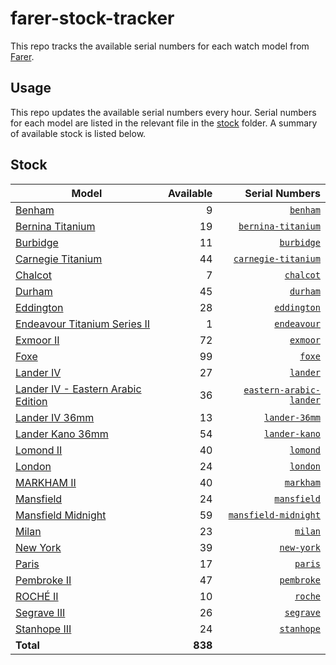 # farer-stock-tracker

This repo tracks the available serial numbers for each watch model from [Farer](https://farer.com).

## Usage

This repo updates the available serial numbers every hour. Serial numbers for each model are listed in the relevant file in the [stock](./stock) folder. A summary of available stock is listed below.

## Stock

| Model | Available | Serial Numbers |
| ----- | --------: | -------------: |
| [Benham](https://usd.farer.com/products/benham) | 9 | [`benham`](./stock/benham) |
| [Bernina Titanium](https://usd.farer.com/products/bernina-titanium) | 19 | [`bernina-titanium`](./stock/bernina-titanium) |
| [Burbidge](https://usd.farer.com/products/burbidge) | 11 | [`burbidge`](./stock/burbidge) |
| [Carnegie Titanium](https://usd.farer.com/products/carnegie-titanium) | 44 | [`carnegie-titanium`](./stock/carnegie-titanium) |
| [Chalcot](https://usd.farer.com/products/chalcot) | 7 | [`chalcot`](./stock/chalcot) |
| [Durham](https://usd.farer.com/products/durham) | 45 | [`durham`](./stock/durham) |
| [Eddington](https://usd.farer.com/products/eddington) | 28 | [`eddington`](./stock/eddington) |
| [Endeavour Titanium Series II](https://usd.farer.com/products/endeavour) | 1 | [`endeavour`](./stock/endeavour) |
| [Exmoor II](https://usd.farer.com/products/exmoor) | 72 | [`exmoor`](./stock/exmoor) |
| [Foxe](https://usd.farer.com/products/foxe) | 99 | [`foxe`](./stock/foxe) |
| [Lander IV](https://usd.farer.com/products/lander) | 27 | [`lander`](./stock/lander) |
| [Lander IV - Eastern Arabic Edition](https://usd.farer.com/products/eastern-arabic-lander) | 36 | [`eastern-arabic-lander`](./stock/eastern-arabic-lander) |
| [Lander IV 36mm](https://usd.farer.com/products/lander-36mm) | 13 | [`lander-36mm`](./stock/lander-36mm) |
| [Lander Kano 36mm](https://usd.farer.com/products/lander-kano) | 54 | [`lander-kano`](./stock/lander-kano) |
| [Lomond II](https://usd.farer.com/products/lomond) | 40 | [`lomond`](./stock/lomond) |
| [London](https://usd.farer.com/products/london) | 24 | [`london`](./stock/london) |
| [MARKHAM II](https://usd.farer.com/products/markham) | 40 | [`markham`](./stock/markham) |
| [Mansfield](https://usd.farer.com/products/mansfield) | 24 | [`mansfield`](./stock/mansfield) |
| [Mansfield Midnight](https://usd.farer.com/products/mansfield-midnight) | 59 | [`mansfield-midnight`](./stock/mansfield-midnight) |
| [Milan](https://usd.farer.com/products/milan) | 23 | [`milan`](./stock/milan) |
| [New York](https://usd.farer.com/products/new-york) | 39 | [`new-york`](./stock/new-york) |
| [Paris](https://usd.farer.com/products/paris) | 17 | [`paris`](./stock/paris) |
| [Pembroke II](https://usd.farer.com/products/pembroke) | 47 | [`pembroke`](./stock/pembroke) |
| [ROCHÉ II](https://usd.farer.com/products/roche) | 10 | [`roche`](./stock/roche) |
| [Segrave III](https://usd.farer.com/products/segrave) | 26 | [`segrave`](./stock/segrave) |
| [Stanhope III](https://usd.farer.com/products/stanhope) | 24 | [`stanhope`](./stock/stanhope) |
| **Total** | **838** | |
